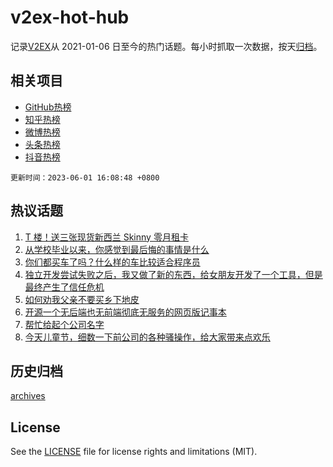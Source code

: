 # v2ex-hot-hub

 记录[V2EX](https://www.v2ex.com/)从 2021-01-06 日至今的热门话题。每小时抓取一次数据，按天[归档](archives)。
 
 ## 相关项目

- [GitHub热榜](https://github.com/lonnyzhang423/github-hot-hub)
- [知乎热榜](https://github.com/lonnyzhang423/zhihu-hot-hub)
- [微博热榜](https://github.com/lonnyzhang423/weibo-hot-hub)
- [头条热榜](https://github.com/lonnyzhang423/toutiao-hot-hub)
- [抖音热榜](https://github.com/lonnyzhang423/douyin-hot-hub)


 `更新时间：2023-06-01 16:08:48 +0800`

## 热议话题

1. [T 楼！送三张现货新西兰 Skinny 零月租卡](https://www.v2ex.com/t/944729)
1. [从学校毕业以来，你感觉到最后悔的事情是什么](https://www.v2ex.com/t/944741)
1. [你们都买车了吗？什么样的车比较适合程序员](https://www.v2ex.com/t/944627)
1. [独立开发尝试失败之后，我又做了新的东西，给女朋友开发了一个工具，但是最终产生了信任危机](https://www.v2ex.com/t/944872)
1. [如何劝我父亲不要买乡下地皮](https://www.v2ex.com/t/944786)
1. [开源一个无后端也无前端彻底无服务的网页版记事本](https://www.v2ex.com/t/944717)
1. [帮忙给起个公司名字](https://www.v2ex.com/t/944763)
1. [今天儿童节，细数一下前公司的各种骚操作，给大家带来点欢乐](https://www.v2ex.com/t/944748)

## 历史归档

[archives](archives)

## License

See the [LICENSE](LICENSE) file for license rights and limitations (MIT).
